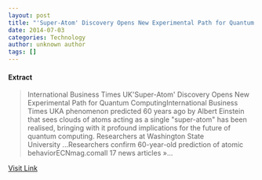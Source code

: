 ```yaml
---
layout: post
title: "'Super-Atom' Discovery Opens New Experimental Path for Quantum Computing - International Business Times UK"
date: 2014-07-03
categories: Technology
author: unknown author
tags: []
---
```





#### Extract
>International Business Times UK&#39;Super-Atom&#39; Discovery Opens New Experimental Path for Quantum ComputingInternational Business Times UKA phenomenon predicted 60 years ago by Albert Einstein that sees clouds of atoms acting as a single &quot;super-atom&quot; has been realised, bringing with it profound implications for the future of quantum computing. Researchers at Washington State University&nbsp;...Researchers confirm 60-year-old prediction of atomic behaviorECNmag.comall 17 news articles&nbsp;&raquo;...



[Visit Link](http://news.google.com/news/url?sa=t&fd=R&ct2=us&usg=AFQjCNH9FGu-_qKQVO3m47NiquVSSQ_vwQ&clid=c3a7d30bb8a4878e06b80cf16b898331&cid=52778527096312&ei=xAa1U_DRHojGgQfF44HoCQ&url=http://www.ibtimes.co.uk/super-atom-discovery-opens-new-experimental-path-quantum-computing-1451381)


